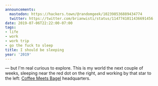 ```yaml
---
announcements:
  mastodon: https://hackers.town/@randomgeek/102398536889434774
  twitter: https://twitter.com/brianwisti/status/1147741011436691456
date: 2019-07-06T22:22:00-07:00
tags:
- life
- work
- work trip
- go the fuck to sleep
title: I should be sleeping
year: '2019'
---
```


— but I'm real curious to explore. This is my world the next couple of weeks,
sleeping near the red dot on the right, and working by that star to the left:
[Coffee Meets Bagel][] headquarters.

[Coffee Meets Bagel]: https://coffeemeetsbagel.com/
